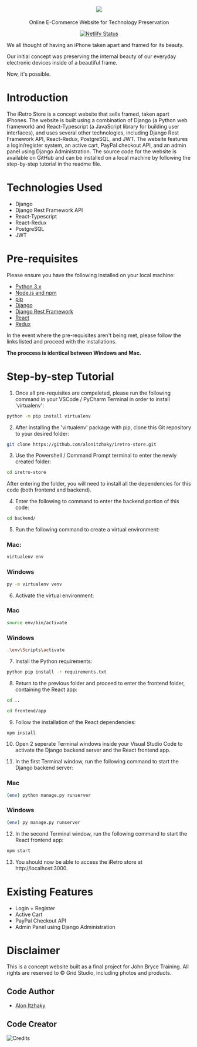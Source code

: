 <h1 align="center">
   <b>
        <a href="iretro.netlify.app"><img src="https://iretro.netlify.app/logo.png" /></a><br>
    </b>
</h1>

<p align="center">Online E-Commerce Website for Technology Preservation</p>

<div align="center">

[![Netlify Status](https://api.netlify.com/api/v1/badges/aab0b306-f55a-4205-a7dc-422f46670a6f/deploy-status)](https://app.netlify.com/sites/iretro/deploys)

</div>

We all thought of having an iPhone taken apart and framed for its beauty.

Our initial concept was preserving the internal beauty of our everyday electronic devices inside of a beautiful frame. 

Now, it's possible.

# Introduction
The iRetro Store is a concept website that sells framed, taken apart iPhones. The website is built using a combination of Django (a Python web framework) and React-Typescript (a JavaScript library for building user interfaces), and uses several other technologies, including Django Rest Framework API, React-Redux, PostgreSQL, and JWT. The website features a login/register system, an active cart, PayPal checkout API, and an admin panel using Django Administration. The source code for the website is available on GitHub and can be installed on a local machine by following the step-by-step tutorial in the readme file. 

# Technologies Used
- Django
- Django Rest Framework API
- React-Typescript
- React-Redux
- PostgreSQL
- JWT

# Pre-requisites
Please ensure you have the following installed on your local machine: 
- [Python 3.x](https://www.python.org/downloads/)
- [Node.js and npm](https://docs.npmjs.com/downloading-and-installing-node-js-and-npm)
- [pip](https://www.geeksforgeeks.org/how-to-install-pip-on-windows/)
- [Django](https://docs.djangoproject.com/en/4.1/topics/install/)
- [Django Rest Framework](https://www.django-rest-framework.org/#installation)
- [React](https://reactjs.org/docs/create-a-new-react-app.html)
- [Redux](https://redux.js.org/introduction/installation#create-a-react-redux-app)

In the event where the pre-requisites aren't being met, please follow the links listed and proceed with the installations. 

**The proccess is identical between Windows and Mac.**

# Step-by-step Tutorial

1. Once all pre-requisites are compeleted, please run the following command in your VSCode / PyCharm Terminal in order to install 'virtualenv': 
```bash
python -m pip install virtualenv
```

2. After installing the 'virtualenv' package with pip, clone this Git repository to your desired folder: 
```bash
git clone https://github.com/alonitzhaky/iretro-store.git
```

3. Use the Powershell / Command Prompt terminal to enter the newly created folder: 
```bash
cd iretro-store
```

After entering the folder, you will need to install all the dependencies for this code (both frontend and backend). 

4. Enter the following to command to enter the backend portion of this code:
```bash
cd backend/
```

5. Run the following command to create a virtual environment:
### Mac: 
```bash
virtualenv env
```

### Windows
```bash
py -m virtualenv venv
```

6. Activate the virtual environment:
### Mac
```bash
source env/bin/activate
```
### Windows
```bash
.\env\Scripts\activate
```

7. Install the Python requirements: 
```bash
python pip install -r requirements.txt
```

8. Return to the previous folder and proceed to enter the frontend folder, containing the React app: 
```bash
cd ..
```

```bash
cd frontend/app
```

9. Follow the installation of the React dependencies: 
```bash
npm install
```
10. Open 2 seperate Terminal windows inside your Visual Studio Code to activate the Django backend server and the React frontend app. 

11. In the first Terminal window, run the following command to start the Django backend server: 

### Mac
```bash
(env) python manage.py runserver
```

### Windows
```bash
(env) py manage.py runserver
```

12. In the second Terminal window, run the following command to start the React frontend app: 
```bash
npm start
```

13. You should now be able to access the iRetro store at http://localhost:3000.

# Existing Features
- Login + Register
- Active Cart
- PayPal Checkout API
- Admin Panel using Django Administration

# Disclaimer
This is a concept website built as a final project for John Bryce Training. All rights are reserved to © Grid Studio, including photos and products. 

## Code Author

- [Alon Itzhaky](https:/www.linkedin.com/alonitzhaky)

## Code Creator

![Credits](https://img.shields.io/badge/Creator-Alon%20Itzhaky-informational)


